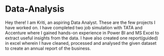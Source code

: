 # Data-Analysis
Hey there! I am Kriti, an aspiring Data Analyst. These are the few projects I have worked on.
I have completed two job simulation with TATA and Accenture where I gained hands-on experience in Power BI and MS Excel to extract useful insights from the data.
I have also created one report(guided) in excel wherein I have cleaned, processed and analysed the given dataset to create an annual report of the business.
